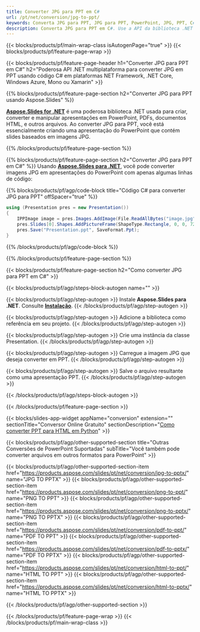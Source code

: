 ```yaml
---
title: Converter JPG para PPT em C#
url: /pt/net/conversion/jpg-to-ppt/
keywords: Converta JPG para PPT, JPG para PPT, PowerPoint, JPG, PPT, C# API, Biblioteca .NET
description: Converta JPG para PPT em C#. Use a API da biblioteca .NET para converter imagens JPG em PowerPoint
---
```


{{< blocks/products/pf/main-wrap-class isAutogenPage="true" >}}
{{< blocks/products/pf/feature-page-wrap >}}

{{< blocks/products/pf/feature-page-header h1="Converter JPG para PPT em C#" h2="Poderosa API .NET multiplataforma para converter JPG em PPT usando código C# em plataformas NET Framework, .NET Core, Windows Azure, Mono ou Xamarin" >}}

{{% blocks/products/pf/feature-page-section h2="Converter JPG para PPT usando Aspose.Slides" %}}

[**Aspose.Slides for .NET**](https://products.aspose.com/slides/pt/net/) é uma poderosa biblioteca .NET usada para criar, converter e manipular apresentações em PowerPoint, PDFs, documentos HTML, e outros arquivos. Ao converter JPG para PPT, você está essencialmente criando uma apresentação do PowerPoint que contém slides baseados em imagens JPG.

{{% /blocks/products/pf/feature-page-section %}}


{{% blocks/products/pf/feature-page-section  h2="Converter JPG para PPT em C#" %}}
Usando [**Aspose.Slides para .NET**](https://products.aspose.com/slides/pt/net/), você pode converter imagens JPG em apresentações do PowerPoint com apenas algumas linhas de código:

{{% blocks/products/pf/agp/code-block title="Código C# para converter JPG para PPT" offSpacer="true" %}}
```cs
using (Presentation pres = new Presentation())
{
    IPPImage image = pres.Images.AddImage(File.ReadAllBytes("image.jpg"));
    pres.Slides[0].Shapes.AddPictureFrame(ShapeType.Rectangle, 0, 0, 720, 540, image);
    pres.Save("Presentation.ppt", SaveFormat.Ppt);
}
```
{{% /blocks/products/pf/agp/code-block %}}

{{% /blocks/products/pf/feature-page-section %}}




{{< blocks/products/pf/feature-page-section  h2="Como converter JPG para PPT em C#" >}}


{{< blocks/products/pf/agp/steps-block-autogen name="" >}}


{{< blocks/products/pf/agp/step-autogen >}}
Instale **Aspose.Slides para .NET**. Consulte [**Instalação**](https://docs.aspose.com/slides/net/installation/).
{{< /blocks/products/pf/agp/step-autogen >}}

{{< blocks/products/pf/agp/step-autogen >}}
Adicione a biblioteca como referência em seu projeto.
{{< /blocks/products/pf/agp/step-autogen >}}

{{< blocks/products/pf/agp/step-autogen >}}
Crie uma instância da classe Presentation.
{{< /blocks/products/pf/agp/step-autogen >}}

{{< blocks/products/pf/agp/step-autogen >}}
Carregue a imagem JPG que deseja converter em PPT.
{{< /blocks/products/pf/agp/step-autogen >}}

{{< blocks/products/pf/agp/step-autogen >}}
Salve o arquivo resultante como uma apresentação PPT.
{{< /blocks/products/pf/agp/step-autogen >}}


{{< /blocks/products/pf/agp/steps-block-autogen >}}


{{< /blocks/products/pf/feature-page-section >}}




{{< blocks/slides-app-widget  appName="conversion" extension="" sectionTitle="Conversor Online Gratuito" sectionDescription="[Como converter PPT para HTML em Python](https://products.aspose.com/slides/pt/en/python-net/conversion/ppt-to-html/)" >}}

{{< blocks/products/pf/agp/other-supported-section title="Outras Conversões de PowerPoint Suportadas" subTitle="Você também pode converter arquivos em outros formatos para PowerPoint" >}}

{{< blocks/products/pf/agp/other-supported-section-item href="https://products.aspose.com/slides/pt/net/conversion/jpg-to-pptx/" name="JPG TO PPTX" >}}
{{< blocks/products/pf/agp/other-supported-section-item href="https://products.aspose.com/slides/pt/net/conversion/png-to-ppt/" name="PNG TO PPT" >}}
{{< blocks/products/pf/agp/other-supported-section-item href="https://products.aspose.com/slides/pt/net/conversion/png-to-pptx/" name="PNG TO PPTX" >}}
{{< blocks/products/pf/agp/other-supported-section-item href="https://products.aspose.com/slides/pt/net/conversion/pdf-to-ppt/" name="PDF TO PPT" >}}
{{< blocks/products/pf/agp/other-supported-section-item href="https://products.aspose.com/slides/pt/net/conversion/pdf-to-pptx/" name="PDF TO PPTX" >}}
{{< blocks/products/pf/agp/other-supported-section-item href="https://products.aspose.com/slides/pt/net/conversion/html-to-ppt/" name="HTML TO PPT" >}}
{{< blocks/products/pf/agp/other-supported-section-item href="https://products.aspose.com/slides/pt/net/conversion/html-to-pptx/" name="HTML TO PPTX" >}}


{{< /blocks/products/pf/agp/other-supported-section >}}

{{< /blocks/products/pf/feature-page-wrap >}}
{{< /blocks/products/pf/main-wrap-class >}}